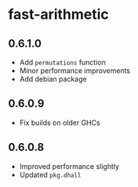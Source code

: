 # fast-arithmetic

## 0.6.1.0

  * Add `permutations` function
  * Minor performance improvements
  * Add debian package

## 0.6.0.9

  * Fix builds on older GHCs

## 0.6.0.8

  * Improved performance slightly
  * Updated `pkg.dhall`
